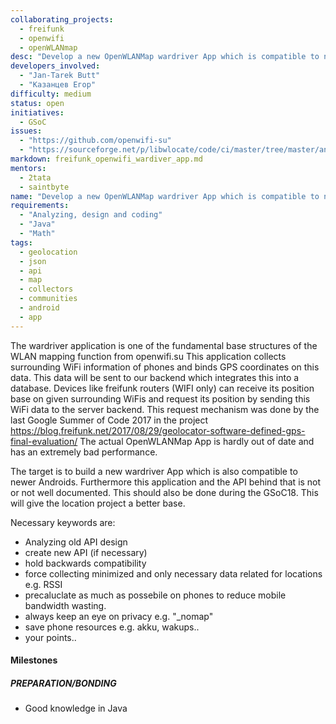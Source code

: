 ```yaml
---
collaborating_projects:
  - freifunk
  - openwifi
  - openWLANmap
desc: "Develop a new OpenWLANMap wardriver App which is compatible to newer Androids"
developers_involved:
  - "Jan-Tarek Butt"
  - "Казанцев Егор"
difficulty: medium
status: open
initiatives:
  - GSoC
issues:
  - "https://github.com/openwifi-su"
  - "https://sourceforge.net/p/libwlocate/code/ci/master/tree/master/android/"
markdown: freifunk_openwifi_wardiver_app.md
mentors:
  - 2tata
  - saintbyte
name: "Develop a new OpenWLANMap wardriver App which is compatible to newer Androids"
requirements:
  - "Analyzing, design and coding"
  - "Java"
  - "Math"
tags:
  - geolocation
  - json
  - api
  - map
  - collectors
  - communities
  - android
  - app
---
```


The wardriver application is one of the fundamental base structures of the WLAN mapping function from openwifi.su
This application collects surrounding WiFi information of phones and binds GPS coordinates on this data. This data will be
sent to our backend which integrates this into a database. Devices like freifunk routers (WIFI only) can receive its position base on
given surrounding  WiFis and request its position by sending this WiFi data to the server backend. This request mechanism was done by the last Google Summer of Code 2017
in the project https://blog.freifunk.net/2017/08/29/geolocator-software-defined-gps-final-evaluation/
The actual OpenWLANMap App is hardly out of date and has an extremely bad performance.

The target is to build a new wardriver App which is also compatible to newer Androids. Furthermore this application and the API behind that is not or not well documented. This should also be done during the GSoC18. This will give the location project a better base.

Necessary keywords are:

* Analyzing old API design
* create new API (if necessary)
* hold backwards compatibility
* force collecting minimized and only necessary data related for locations e.g. RSSI
* precaluclate as much as possebile on phones to reduce mobile bandwidth wasting.
* always keep an eye on privacy e.g. "_nomap"
* save phone resources e.g. akku, wakups..
* your points..

#### Milestones

##### PREPARATION/BONDING

- Good knowledge in Java
